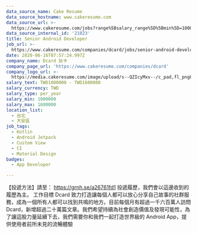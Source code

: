 ```yaml
---
data_source_name: Cake Resume
data_source_hostname: www.cakeresume.com
data_source_url: >-
  https://www.cakeresume.com/jobs?range%5Bsalary_range%5D%5Bmin%5D=1000000&refinementList%5Bprofession%5D%5B0%5D=tech_android-development&refinementList%5Bprofession%5D%5B1%5D=tech_ios-development
data_source_internal_id: '21023'
title: Senior Android Developer
job_url: >-
  https://www.cakeresume.com/companies/dcard/jobs/senior-android-developer-ae524c
date: 2020-06-16T07:57:24.997Z
company_name: Dcard 狄卡
company_page_url: 'https://www.cakeresume.com/companies/dcard'
company_logo_url: >-
  https://media.cakeresume.com/image/upload/s--QZIcyMxv--/c_pad,fl_png8,h_200,w_200/v1568969881/wrs1uqbywbby9gft8wgo.png
salary_text: TWD1000000 - TWD1600000
salary_currency: TWD
salary_type: per_year
salary_min: 1000000
salary_max: 1600000
location_list:
  - 台北
  - 大安區
job_tags:
  - Kotlin
  - Android Jetpack
  - Custom View
  - CI
  - Material Design
badges:
  - App Developer

---
```


【投遞方法】請至： https://grnh.se/a26761fd1 投遞履歷，我們會以這邊收到的履歷為主。 工作目標 Dcard 致力打造讓每個人都可以放心分享自己故事的社群服務，成為一個所有人都可以找到共鳴的地方。目前每個月有超過一千六百萬人訪問 Dcard，新增超過二十萬篇文章。我們希望持續為社會創造價值及發現可能性，為了讓這股力量延續下去，我們需要你和我們一起打造世界級的 Android App，提供使用者前所未見的流暢體驗